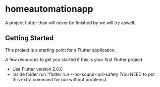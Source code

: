 # homeautomationapp

A project flutter than will never be finished by we will try aswell...

## Getting Started

This project is a starting point for a Flutter application.

A few resources to get you started if this is your first Flutter project:

- Use Flutter version 2.0.0
- Inside folder run "flutter run --no-sound-null-safety (You NEED to put this extra command for run without problems)
